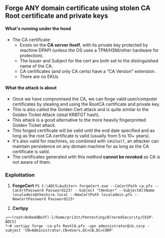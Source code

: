 ## Forge ANY domain certificate using stolen CA Root certificate and private keys ##

#### What's running under the hood ####
- The CA certificate:
	- Exists on the **CA server itself**, with its private key protected by machine DPAPI (unless the OS uses a TPM/HSM/other hardware for protection).
	- The Issuer and Subject for the cert are both set to the distinguished name of the CA.
	- CA certificates (and only CA certs) have a “CA Version” extension.
	- There are no EKUs

#### What the attack is about ####
- Once we have compromised the CA, we can forge valid user/computer certificates by stealing and using the RootCA certificate and private key.
- This is also called the Golden Cert attack and is quite similar to the Golden Ticket Attack (steal KRBTGT hash).
- This attack is a good alternative to the more heavily fingerprinted Golden Ticket attack.
- This forged certificate will be valid until the end date specified and as long as the root CA certificate is valid (usually from 5 to 10+ years).
- It's also valid for machines, so combined with `S4U2Self`, an attacker can maintain persistence on any domain machine for as long as the CA certificate is valid.
- The certificates generated with this method **cannot be revoked** as CA is not aware of them.

### Exploitation ###
1. **ForgeCert**
`PS C:\ADCS\Auditor> ForgeCert.exe --CaCertPath ca.pfx --CaCertPassword Password123! --Subject "CN=User" --SubjectAltName localadmin@theshire.local --NewCertPath localadmin.pfx --NewCertPassword Password123!`

2. **Certipy**
```
┌──(root💀0xDe4dBe3f)-[/home/pri3st/Pentesting/AlteredSecurity/CESP-ADCS]
└─# certipy forge -ca-pfx RootCA.pfx -upn administrator@cb.corp -subject 'CN=Administrator,CN=Users,DC=CB,DC=CORP'
```